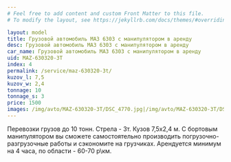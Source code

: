 ```yaml
---
# Feel free to add content and custom Front Matter to this file.
# To modify the layout, see https://jekyllrb.com/docs/themes/#overriding-theme-defaults

layout: model
title: Грузовой автомобиль МАЗ 6303 с манипулятором в аренду
desc: Грузовой автомобиль МАЗ 6303 с манипулятором в аренду
car_name: Грузовой автомобиль МАЗ 6303 с манипулятором в аренду
uid: MAZ-630320-3T
index: 4
permalink: /service/maz-630320-3t/
kuzov_l: 7,5
kuzov_w: 2,4
tonnage: 10
tonnage_s: 3
price: 1500
images: /img/avto/MAZ-630320-3T/DSC_4770.jpg|/img/avto/MAZ-630320-3T/DSC_4772.jpg|/img/avto/MAZ-630320-3T/DSC_4780.jpg
---
```


Перевозки грузов до 10 тонн. Стрела - 3т. Кузов 7,5х2,4 м. 
С бортовым манипулятором вы сможете самостоятельно производить погрузочно-разгрузочные работы и сэкономите на грузчиках. 
Арендуется минимум на 4 часа, по области - 60-70 р\км.